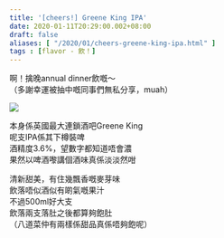 ```yaml
---
title: '[cheers!] Greene King IPA'
date: 2020-01-11T20:29:00.002+08:00
draft: false
aliases: [ "/2020/01/cheers-greene-king-ipa.html" ]
tags : [flavor - 飲！]
---
```


啊！擒晚annual dinner飲嘅～  
（多謝幸運被抽中嘅同事們無私分享，muah）  

![](/images/greenekingipa.jpg)

本身係英國最大連鎖酒吧Greene King  
呢支IPA係其下樽裝啤  
酒精度3.6%，望數字都知道唔會濃  
果然以啤酒嚟講個酒味真係淡淡然咁  
  
清新甜美，有住幾飄香嘅麥芽味  
飲落唔似酒似有啲氣嘅果汁  
不過500ml好大支  
飲落兩支落肚之後都算夠飽肚  
（八道菜仲有兩樣係甜品真係唔夠飽呢）